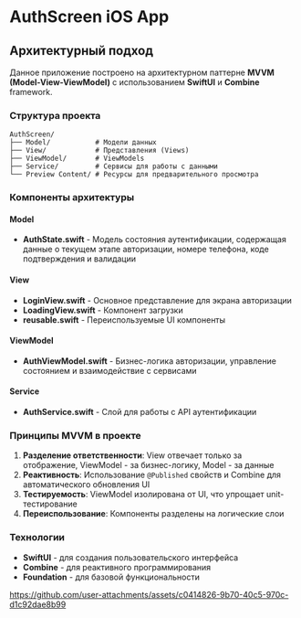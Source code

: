 # AuthScreen iOS App

## Архитектурный подход

Данное приложение построено на архитектурном паттерне **MVVM (Model-View-ViewModel)** с использованием **SwiftUI** и **Combine** framework.

### Структура проекта

```
AuthScreen/
├── Model/           # Модели данных
├── View/            # Представления (Views)
├── ViewModel/       # ViewModels
├── Service/         # Сервисы для работы с данными
└── Preview Content/ # Ресурсы для предварительного просмотра
```

### Компоненты архитектуры

#### Model
- **AuthState.swift** - Модель состояния аутентификации, содержащая данные о текущем этапе авторизации, номере телефона, коде подтверждения и валидации

#### View
- **LoginView.swift** - Основное представление для экрана авторизации
- **LoadingView.swift** - Компонент загрузки
- **reusable.swift** - Переиспользуемые UI компоненты

#### ViewModel
- **AuthViewModel.swift** - Бизнес-логика авторизации, управление состоянием и взаимодействие с сервисами

#### Service
- **AuthService.swift** - Слой для работы с API аутентификации

### Принципы MVVM в проекте

1. **Разделение ответственности**: View отвечает только за отображение, ViewModel - за бизнес-логику, Model - за данные
2. **Реактивность**: Использование `@Published` свойств и Combine для автоматического обновления UI
3. **Тестируемость**: ViewModel изолирована от UI, что упрощает unit-тестирование
4. **Переиспользование**: Компоненты разделены на логические слои

### Технологии

- **SwiftUI** - для создания пользовательского интерфейса
- **Combine** - для реактивного программирования
- **Foundation** - для базовой функциональности




https://github.com/user-attachments/assets/c0414826-9b70-40c5-970c-d1c92dae8b99

